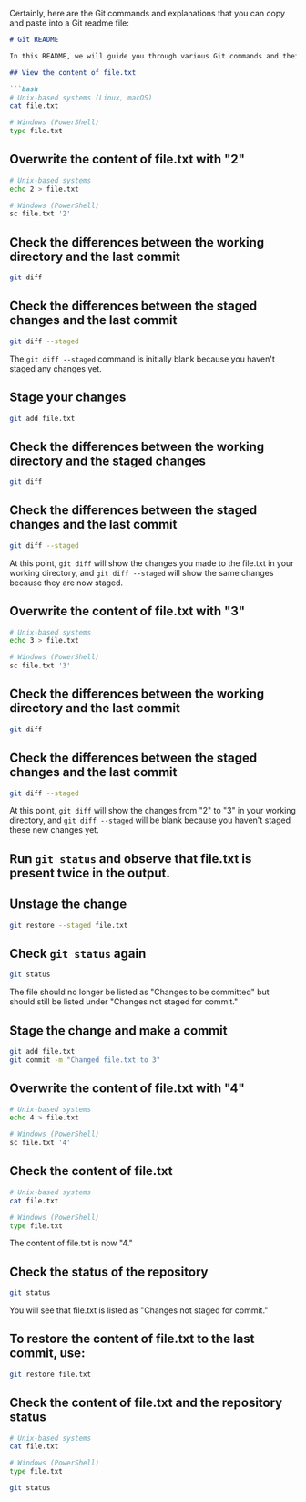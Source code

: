 Certainly, here are the Git commands and explanations that you can copy and paste into a Git readme file:

```markdown
# Git README

In this README, we will guide you through various Git commands and their explanations.

## View the content of file.txt

```bash
# Unix-based systems (Linux, macOS)
cat file.txt

# Windows (PowerShell)
type file.txt
```

## Overwrite the content of file.txt with "2"

```bash
# Unix-based systems
echo 2 > file.txt

# Windows (PowerShell)
sc file.txt '2'
```

## Check the differences between the working directory and the last commit

```bash
git diff
```

## Check the differences between the staged changes and the last commit

```bash
git diff --staged
```

The `git diff --staged` command is initially blank because you haven't staged any changes yet.

## Stage your changes

```bash
git add file.txt
```

## Check the differences between the working directory and the staged changes

```bash
git diff
```

## Check the differences between the staged changes and the last commit

```bash
git diff --staged
```

At this point, `git diff` will show the changes you made to the file.txt in your working directory, and `git diff --staged` will show the same changes because they are now staged.

## Overwrite the content of file.txt with "3"

```bash
# Unix-based systems
echo 3 > file.txt

# Windows (PowerShell)
sc file.txt '3'
```

## Check the differences between the working directory and the last commit

```bash
git diff
```

## Check the differences between the staged changes and the last commit

```bash
git diff --staged
```

At this point, `git diff` will show the changes from "2" to "3" in your working directory, and `git diff --staged` will be blank because you haven't staged these new changes yet.

## Run `git status` and observe that file.txt is present twice in the output.

## Unstage the change

```bash
git restore --staged file.txt
```

## Check `git status` again

```bash
git status
```

The file should no longer be listed as "Changes to be committed" but should still be listed under "Changes not staged for commit."

## Stage the change and make a commit

```bash
git add file.txt
git commit -m "Changed file.txt to 3"
```

## Overwrite the content of file.txt with "4"

```bash
# Unix-based systems
echo 4 > file.txt

# Windows (PowerShell)
sc file.txt '4'
```

## Check the content of file.txt

```bash
# Unix-based systems
cat file.txt

# Windows (PowerShell)
type file.txt
```

The content of file.txt is now "4."

## Check the status of the repository

```bash
git status
```

You will see that file.txt is listed as "Changes not staged for commit."

## To restore the content of file.txt to the last commit, use:

```bash
git restore file.txt
```

## Check the content of file.txt and the repository status

```bash
# Unix-based systems
cat file.txt

# Windows (PowerShell)
type file.txt

git status
```


